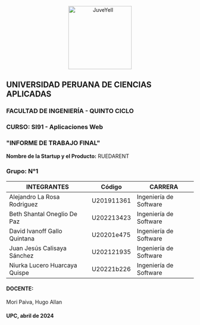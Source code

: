 <div>
<p style = 'text-align:center;'>
<img src="https://i.ibb.co/Rggky7F/UPC-logo-transparente.png" alt="JuveYell" width="170px">
</p>
  
## UNIVERSIDAD PERUANA DE CIENCIAS APLICADAS

### FACULTAD DE INGENIERÍA - QUINTO CICLO

### CURSO: SI91 - Aplicaciones Web

### "INFORME DE TRABAJO FINAL"

**Nombre de la Startup y el Producto:** 
RUEDARENT  

### Grupo: N°1

| INTEGRANTES                     | Código      | CARRERA          |
|---------------------------------|-------------|------------------|
| Alejandro La Rosa Rodriguez     | U201911361  | Ingeniería de Software |
| Beth Shantal Oneglio De Paz     | U202213423  | Ingeniería de Software |
| David Ivanoff Gallo Quintana    | U20201e475  | Ingeniería de Software |
| Juan Jesús Calisaya Sánchez     | U202121935  | Ingeniería de Software |
| Niurka Lucero Huarcaya Quispe   | U20221b226  | Ingeniería de Software |

#### DOCENTE: 
Mori Paiva, Hugo Allan

#### UPC, abril de 2024

</div>
